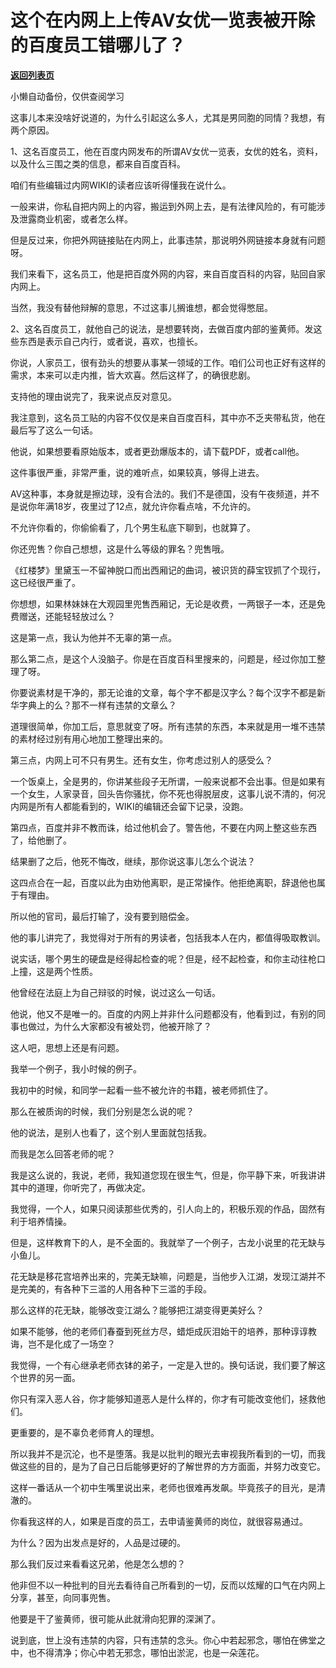 # 这个在内网上上传AV女优一览表被开除的百度员工错哪儿了？

[**返回列表页**](/gzh/记忆承载3)

小懒自动备份，仅供查阅学习

这事儿本来没啥好说道的，为什么引起这么多人，尤其是男同胞的同情？我想，有两个原因。

  

1、这名百度员工，他在百度内网发布的所谓AV女优一览表，女优的姓名，资料，以及什么三围之类的信息，都来自百度百科。

  

咱们有些编辑过内网WIKI的读者应该听得懂我在说什么。  

  

一般来讲，你私自把内网上的内容，搬运到外网上去，是有法律风险的，有可能涉及泄露商业机密，或者怎么样。  

  

但是反过来，你把外网链接贴在内网上，此事违禁，那说明外网链接本身就有问题呀。  

  

我们来看下，这名员工，他是把百度外网的内容，来自百度百科的内容，贴回自家内网上。  

  

当然，我没有替他辩解的意思，不过这事儿搁谁想，都会觉得憋屈。

  

2、这名百度员工，就他自己的说法，是想要转岗，去做百度内部的鉴黄师。发这些东西是表示自己内行，或者说，喜欢，也擅长。  

  

你说，人家员工，很有劲头的想要从事某一领域的工作。咱们公司也正好有这样的需求，本来可以走内推，皆大欢喜。然后这样了，的确很悲剧。  

  

支持他的理由说完了，我来说点反对意见。  

  

我注意到，这名员工贴的内容不仅仅是来自百度百科，其中亦不乏夹带私货，他在最后写了这么一句话。  

  

他说，如果想要看原始版本，或者更劲爆版本的，请下载PDF，或者call他。

  

这件事很严重，非常严重，说的难听点，如果较真，够得上进去。  

  

AV这种事，本身就是擦边球，没有合法的。我们不是德国，没有午夜频道，并不是说你年满18岁，夜里过了12点，就允许你看点啥，不允许的。  

  

不允许你看的，你偷偷看了，几个男生私底下聊到，也就算了。  

  

你还兜售？你自己想想，这是什么等级的罪名？兜售哦。  

  

《红楼梦》里黛玉一不留神脱口而出西厢记的曲词，被识货的薛宝钗抓了个现行，这已经很严重了。

  

你想想，如果林妹妹在大观园里兜售西厢记，无论是收费，一两银子一本，还是免费赠送，还能轻轻放过么？

  

这是第一点，我认为他并不无辜的第一点。  

  

那么第二点，是这个人没脑子。你是在百度百科里搜来的，问题是，经过你加工整理了呀。

  

你要说素材是干净的，那无论谁的文章，每个字不都是汉字么？每个汉字不都是新华字典上的么？那不一样有违禁的文章么？

  

道理很简单，你加工后，意思就变了呀。所有违禁的东西，本来就是用一堆不违禁的素材经过别有用心地加工整理出来的。

  

第三点，内网上可不只有男生。还有女生，你考虑过别人的感受么？

  

一个饭桌上，全是男的，你讲某些段子无所谓，一般来说都不会出事。但是如果有一个女生，人家录音，回头告你骚扰，你不死也得脱层皮，这事儿说不清的，何况内网是所有人都能看到的，WIKI的编辑还会留下记录，没跑。  

  

第四点，百度并非不教而诛，给过他机会了。警告他，不要在内网上整这些东西了，给他删了。

  

结果删了之后，他死不悔改，继续，那你说这事儿怎么个说法？  

  

这四点合在一起，百度以此为由劝他离职，是正常操作。他拒绝离职，辞退他也属于有理由。  

  

所以他的官司，最后打输了，没有要到赔偿金。  

  

他的事儿讲完了，我觉得对于所有的男读者，包括我本人在内，都值得吸取教训。  

  

说实话，哪个男生的硬盘是经得起检查的呢？但是，经不起检查，和你主动往枪口上撞，这是两个性质。  

  

他曾经在法庭上为自己辩驳的时候，说过这么一句话。  

  

他说，他又不是唯一的。百度的内网上并非什么问题都没有，他看到过，有别的同事也做过，为什么大家都没有被处罚，他被开除了？

  

这人吧，思想上还是有问题。  

  

我举一个例子，我小时候的例子。  

  

我初中的时候，和同学一起看一些不被允许的书籍，被老师抓住了。

  

那么在被质询的时候，我们分别是怎么说的呢？  

  

他的说法，是别人也看了，这个别人里面就包括我。

  

而我是怎么回答老师的呢？  

  

我是这么说的，我说，老师，我知道您现在很生气，但是，你平静下来，听我讲讲其中的道理，你听完了，再做决定。

  

我觉得，一个人，如果只阅读那些优秀的，引人向上的，积极乐观的作品，固然有利于培养情操。  

  

但是，这样教育下的人，是不全面的。我就举了一个例子，古龙小说里的花无缺与小鱼儿。  

  

花无缺是移花宫培养出来的，完美无缺嘛，问题是，当他步入江湖，发现江湖并不是完美的，有各种下三滥的人用各种下三滥的手段。

  

那么这样的花无缺，能够改变江湖么？能够把江湖变得更美好么？

  

如果不能够，他的老师们春蚕到死丝方尽，蜡炬成灰泪始干的培养，那种谆谆教诲，岂不是化成了一场空？

  

我觉得，一个有心继承老师衣钵的弟子，一定是入世的。换句话说，我们要了解这个世界的另一面。  

  

你只有深入恶人谷，你才能够知道恶人是什么样的，你才有可能改变他们，拯救他们。  

  

更重要的，是不辜负老师育人的理想。  

  

所以我并不是沉沦，也不是堕落。我是以批判的眼光去审视我所看到的一切，而我做这些的目的，是为了自己日后能够更好的了解世界的方方面面，并努力改变它。  

  

这样一番话从一个初中生嘴里说出来，老师也很难再发飙。毕竟孩子的目光，是清澈的。  

  

你看我这样的人，如果是百度的员工，去申请鉴黄师的岗位，就很容易通过。  

  

为什么？因为出发点是好的，人品是过硬的。

  

那么我们反过来看看这兄弟，他是怎么想的？

  

他非但不以一种批判的目光去看待自己所看到的一切，反而以炫耀的口气在内网上分享，甚至，向同事兜售。

  

他要是干了鉴黄师，很可能从此就滑向犯罪的深渊了。

  

说到底，世上没有违禁的内容，只有违禁的念头。你心中若起邪念，哪怕在佛堂之中，也不得清净；你心中若无邪念，哪怕出淤泥，也是一朵莲花。

